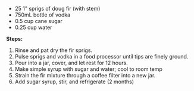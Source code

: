 - 25 1" sprigs of doug fir (with stem)
- 750mL bottle of vodka
- 0.5 cup cane sugar
- 0.25 cup water

**Steps:**

1. Rinse and pat dry the fir sprigs.
2. Pulse sprigs and vodka in a food processor until tips are finely ground.
3. Pour into a jar, cover, and let rest for 12 hours.
4. Make simple syrup with sugar and water; cool to room temp
5. Strain the fir mixture through a coffee filter into a new jar.
6. Add sugar syrup, stir, and refrigerate (2 months)